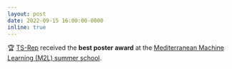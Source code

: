 ```yaml
---
layout: post
date: 2022-09-15 16:00:00-0000
inline: true
---
```

🏆 <a href="https://pratiksomaiya.in/projects/TS-Rep/" target="blank">TS-Rep</a> received the **best poster award** at the <a href="https://www.m2lschool.org/home" target="blank">Mediterranean Machine Learning (M2L) summer school</a>.
